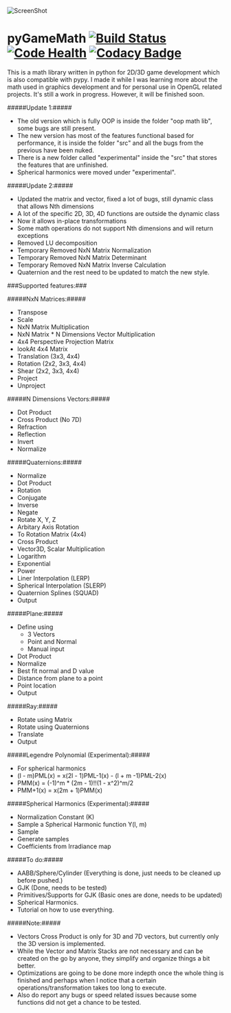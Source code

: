 ![ScreenShot](https://raw.github.com/AlexMarinescu/pyGameMath/master/data/pyGameMathLogo.png)

pyGameMath [![Build Status](https://travis-ci.org/explosiveduck/pyGameMath.svg?branch=master)](https://travis-ci.org/explosiveduck/pyGameMath) [![Code Health](https://landscape.io/github/explosiveduck/pyGameMath/master/landscape.svg?style=flat)](https://landscape.io/github/explosiveduck/pyGameMath/master) [![Codacy Badge](https://api.codacy.com/project/badge/907e4230379f40a8bedcfc0a9a0ed43c)](https://www.codacy.com)
==========
This is a math library written in python for 2D/3D game development which is also compatible with pypy. I made it while I was learning more about the math used in graphics development and for personal use in OpenGL related projects.
It's still a work in progress. However, it will be finished soon.

#####Update 1:#####
* The old version which is fully OOP is inside the folder "oop math lib", some bugs are still present.
* The new version has most of the features functional based for performance, it is inside the folder "src" and all the bugs from the previous have been nuked.
* There is a new folder called "experimental" inside the "src" that stores the features that are unfinished.
* Spherical harmonics were moved under "experimental".

#####Update 2:#####
* Updated the matrix and vector, fixed a lot of bugs, still dynamic class that allows Nth dimensions
* A lot of the specific 2D, 3D, 4D functions are outside the dynamic class
* Now it allows in-place transformations
* Some math operations do not support Nth dimensions and will return exceptions
* Removed LU decomposition
* Temporary Removed NxN Matrix Normalization
* Temporary Removed NxN Matrix Determinant
* Temporary Removed NxN Matrix Inverse Calculation
* Quaternion and the rest need to be updated to match the new style.

###Supported features:###

#####NxN Matrices:#####
* Transpose
* Scale
* NxN Matrix Multiplication
* NxN Matrix * N Dimensions Vector Multiplication
* 4x4 Perspective Projection Matrix
* lookAt 4x4 Matrix
* Translation (3x3, 4x4)
* Rotation (2x2, 3x3, 4x4)
* Shear (2x2, 3x3, 4x4)
* Project
* Unproject
  
#####N Dimensions Vectors:#####
* Dot Product
* Cross Product (No 7D)
* Refraction
* Reflection
* Invert
* Normalize
  
#####Quaternions:#####
* Normalize
* Dot Product
* Rotation
* Conjugate
* Inverse
* Negate
* Rotate X, Y, Z
* Arbitary Axis Rotation
* To Rotation Matrix (4x4)
* Cross Product
* Vector3D, Scalar Multiplication
* Logarithm
* Exponential
* Power
* Liner Interpolation (LERP)
* Spherical Interpolation (SLERP)
* Quaternion Splines (SQUAD)
* Output
  
#####Plane:#####
* Define using
    * 3 Vectors
    * Point and Normal
    * Manual input
* Dot Product
* Normalize
* Best fit normal and D value
* Distance from plane to a point
* Point location
* Output
  
#####Ray:#####
* Rotate using Matrix
* Rotate using Quaternions
* Translate
* Output

#####Legendre Polynomial (Experimental):#####
* For spherical harmonics
* (l - m)PML(x) = x(2l - 1)PML-1(x) - (l + m -1)PML-2(x)
* PMM(x) = (-1)^m * (2m - 1)!!(1 - x^2)^m/2
* PMM+1(x) = x(2m + 1)PMM(x)

#####Spherical Harmonics (Experimental):#####
* Normalization Constant (K)
* Sample a Spherical Harmonic function Y(l, m)
* Sample
* Generate samples
* Coefficients from Irradiance map
  
#####To do:#####
* AABB/Sphere/Cylinder  (Everything is done, just needs to be cleaned up before pushed.)
* GJK (Done, needs to be tested)
* Primitives/Supports for GJK (Basic ones are done, needs to be updated)
* Spherical Harmonics.
* Tutorial on how to use everything.

#####Note:#####
* Vectors Cross Product is only for 3D and 7D vectors, but currently only the 3D version is implemented.
* While the Vector and Matrix Stacks are not necessary and can be created on the go by anyone, they simplify and organize things a bit better.
* Optimizations are going to be done more indepth once the whole thing is finished and perhaps when I notice that a certain operations/transformation takes too long to execute.
* Also do report any bugs or speed related issues because some functions did not get a chance to be tested.
